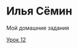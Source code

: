 

# Илья Сёмин
Мой домашние задания 

[Урок 12](https://syomin-ilua.github.io/lesson_7/src/ "первый свёрстанный сайт, полностью на html+css")
